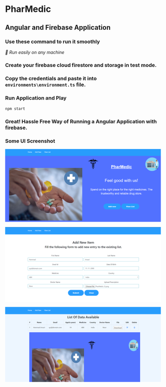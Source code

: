 # PharMedic

## Angular and Firebase Application

### Use these command to run it smoothly

_👀 Run easily on any machine_

### Create your firebase cloud firestore and storage in test mode. 
### Copy the credentials and paste it into `environments\environment.ts` file.

### Run Application and Play

```bash
npm start
```

### Great! Hassle Free Way of Running a Angular Application with firebase.

### Some UI Screenshot

![First](https://github.com/fruxc/PharMedic/blob/main/src/assets/images/1.png?raw=true "first")


![Second](https://github.com/fruxc/PharMedic/blob/main/src/assets/images/2.png?raw=true "second")


![Third](https://github.com/fruxc/PharMedic/blob/main/src/assets/images/3.png?raw=true "third")

